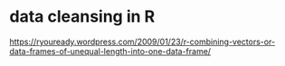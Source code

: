 # data cleansing in R
https://ryouready.wordpress.com/2009/01/23/r-combining-vectors-or-data-frames-of-unequal-length-into-one-data-frame/
